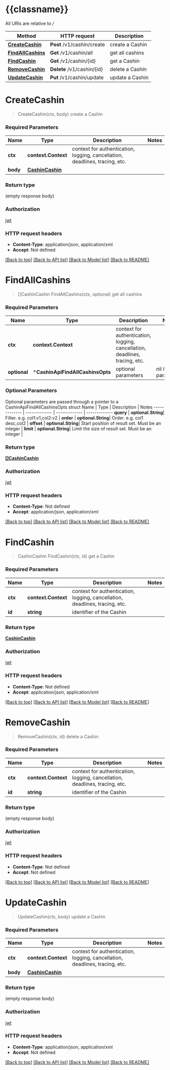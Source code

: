 # {{classname}}

All URIs are relative to */*

Method | HTTP request | Description
------------- | ------------- | -------------
[**CreateCashin**](CashinApi.md#CreateCashin) | **Post** /v1/cashin/create | create a Cashin
[**FindAllCashins**](CashinApi.md#FindAllCashins) | **Get** /v1/cashin/all | get all cashins
[**FindCashin**](CashinApi.md#FindCashin) | **Get** /v1/cashin/{id} | get a Cashin
[**RemoveCashin**](CashinApi.md#RemoveCashin) | **Delete** /v1/cashin/{id} | delete a Cashin
[**UpdateCashin**](CashinApi.md#UpdateCashin) | **Put** /v1/cashin/update | update a Cashin

# **CreateCashin**
> CreateCashin(ctx, body)
create a Cashin

### Required Parameters

Name | Type | Description  | Notes
------------- | ------------- | ------------- | -------------
 **ctx** | **context.Context** | context for authentication, logging, cancellation, deadlines, tracing, etc.
  **body** | [**CashinCashin**](CashinCashin.md)|  | 

### Return type

 (empty response body)

### Authorization

[jwt](../README.md#jwt)

### HTTP request headers

 - **Content-Type**: application/json, application/xml
 - **Accept**: Not defined

[[Back to top]](#) [[Back to API list]](../README.md#documentation-for-api-endpoints) [[Back to Model list]](../README.md#documentation-for-models) [[Back to README]](../README.md)

# **FindAllCashins**
> []CashinCashin FindAllCashins(ctx, optional)
get all cashins

### Required Parameters

Name | Type | Description  | Notes
------------- | ------------- | ------------- | -------------
 **ctx** | **context.Context** | context for authentication, logging, cancellation, deadlines, tracing, etc.
 **optional** | ***CashinApiFindAllCashinsOpts** | optional parameters | nil if no parameters

### Optional Parameters
Optional parameters are passed through a pointer to a CashinApiFindAllCashinsOpts struct
Name | Type | Description  | Notes
------------- | ------------- | ------------- | -------------
 **query** | **optional.String**| Filter. e.g. col1:v1,col2:v2 | 
 **order** | **optional.String**| Order. e.g. col1 desc,col2 | 
 **offset** | **optional.String**| Start position of result set. Must be an integer | 
 **limit** | **optional.String**| Limit the size of result set. Must be an integer | 

### Return type

[**[]CashinCashin**](cashin.Cashin.md)

### Authorization

[jwt](../README.md#jwt)

### HTTP request headers

 - **Content-Type**: Not defined
 - **Accept**: application/json, application/xml

[[Back to top]](#) [[Back to API list]](../README.md#documentation-for-api-endpoints) [[Back to Model list]](../README.md#documentation-for-models) [[Back to README]](../README.md)

# **FindCashin**
> CashinCashin FindCashin(ctx, id)
get a Cashin

### Required Parameters

Name | Type | Description  | Notes
------------- | ------------- | ------------- | -------------
 **ctx** | **context.Context** | context for authentication, logging, cancellation, deadlines, tracing, etc.
  **id** | **string**| identifier of the Cashin | 

### Return type

[**CashinCashin**](cashin.Cashin.md)

### Authorization

[jwt](../README.md#jwt)

### HTTP request headers

 - **Content-Type**: Not defined
 - **Accept**: application/json, application/xml

[[Back to top]](#) [[Back to API list]](../README.md#documentation-for-api-endpoints) [[Back to Model list]](../README.md#documentation-for-models) [[Back to README]](../README.md)

# **RemoveCashin**
> RemoveCashin(ctx, id)
delete a Cashin

### Required Parameters

Name | Type | Description  | Notes
------------- | ------------- | ------------- | -------------
 **ctx** | **context.Context** | context for authentication, logging, cancellation, deadlines, tracing, etc.
  **id** | **string**| identifier of the Cashin | 

### Return type

 (empty response body)

### Authorization

[jwt](../README.md#jwt)

### HTTP request headers

 - **Content-Type**: Not defined
 - **Accept**: Not defined

[[Back to top]](#) [[Back to API list]](../README.md#documentation-for-api-endpoints) [[Back to Model list]](../README.md#documentation-for-models) [[Back to README]](../README.md)

# **UpdateCashin**
> UpdateCashin(ctx, body)
update a Cashin

### Required Parameters

Name | Type | Description  | Notes
------------- | ------------- | ------------- | -------------
 **ctx** | **context.Context** | context for authentication, logging, cancellation, deadlines, tracing, etc.
  **body** | [**CashinCashin**](CashinCashin.md)|  | 

### Return type

 (empty response body)

### Authorization

[jwt](../README.md#jwt)

### HTTP request headers

 - **Content-Type**: application/json, application/xml
 - **Accept**: Not defined

[[Back to top]](#) [[Back to API list]](../README.md#documentation-for-api-endpoints) [[Back to Model list]](../README.md#documentation-for-models) [[Back to README]](../README.md)

